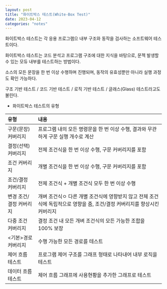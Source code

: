```yaml
---
layout: post
title: "화이트박스 테스트(White-Box Test)"
date: 2023-04-12
categories: "notes"
---
```


화이트박스 테스트는 각 응용 프로그램으 내부 구조와 동작을 검사하는 소프트웨어 테스트이다.

화이트박스 테스트는 코드 분석고 프로그램 구조에 대한 지식을 바탕으로, 문젝 발생할 수 있는 모듀 내부를 테스트하는 방법이다.

소스의 모든 문장을 한 번 이상 수행하며 진행되며, 동작의 유효성뿐만 아니라 실행 과정도 확인 가능하다.

구조 기반 테스트 / 코드 기반 테스트 / 로직 기반 테스트 / 글래스(Glass) 테스트라고도 불린다.

* 화이트박스 테스트의 유형

| 유형 | 내용 |
| :-- | :-- |
| 구문(문장) 커버리지 | 프로그램 내의 모든 명령문을 한 번 이상 수행, 결과와 무관하게 구문 실행 개수로 계산 |
| 결정(선택) 커버리지 | 전체 조건식을 한 번 이상 수행, 구문 커버리지를 포함 |
| 조건 커버리지 | 개별 조건식을 한 번 이상 수행, 구문 커버리지를 포함 |
| 조건/결정 커버리지 | 전체 조건식 + 개별 조건식 모두 한 번 이상 수행 |
| 변경 조건/결정 커버리지 | 개벼 조건식ㅇ 다른 개별 조건식에 영향받지 않고 전체 조건식에 독립적으로 영향을 줌, 조건/결정 커버리지를 향상시킨 커버리지 |
| 다중 조건 커버리지 | 결정 조건 내 모든 개벼 조건식의 모든 가능한 조합을 100% 보장 |
| <기본>경로 커버리지 | 수행 가능한 모든 경로를 테스트 |
| 제어 흐름 테스트 | 프로그램 제어 구조를 그래프 형태로 나타내어 내부 로직을 테스트 |
| 데이터 흐름 테스트 | 제어 흐름 그래프에 사용현황을 추가한 그래프로 테스트 |
